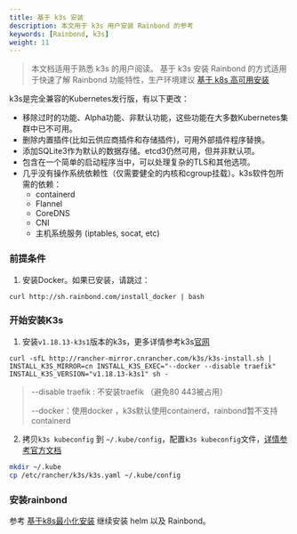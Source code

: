 ```yaml
---
title: 基于 k3s 安装
description: 本文用于 k3s 用户安装 Rainbond 的参考
keywords: [Rainbond, k3s]
weight: 11
---
```


> 本文档适用于熟悉 k3s 的用户阅读。
> 基于 k3s 安装 Rainbond 的方式适用于快速了解 Rainbond 功能特性，生产环境建议 [基于 k8s 高可用安装](../install-from-k8s/high-availability/)

k3s是完全兼容的Kubernetes发行版，有以下更改：

- 移除过时的功能、Alpha功能、非默认功能，这些功能在大多数Kubernetes集群中已不可用。
- 删除内置插件(比如云供应商插件和存储插件)，可用外部插件程序替换。
- 添加SQLite3作为默认的数据存储。etcd3仍然可用，但并非默认项。
- 包含在一个简单的启动程序当中，可以处理复杂的TLS和其他选项。
- 几乎没有操作系统依赖性（仅需要健全的内核和cgroup挂载）。k3s软件包所需的依赖：
  - containerd
  - Flannel
  - CoreDNS
  - CNI
  - 主机系统服务 (iptables, socat, etc)

### 前提条件

1. 安装Docker。如果已安装，请跳过：

```shell
curl http://sh.rainbond.com/install_docker | bash
```



### 开始安装K3s

1. 安装`v1.18.13-k3s1`版本的k3s，更多详情参考k3s[官网](https://www.rancher.com)

```shell
curl -sfL http://rancher-mirror.cnrancher.com/k3s/k3s-install.sh | INSTALL_K3S_MIRROR=cn INSTALL_K3S_EXEC="--docker --disable traefik" INSTALL_K3S_VERSION="v1.18.13-k3s1" sh -
```

> --disable traefik : 不安装traefik （避免80 443被占用）
>
> --docker：使用docker ，k3s默认使用containerd，rainbond暂不支持containerd

2. 拷贝`k3s kubeconfig` 到 `~/.kube/config`，配置`k3s kubeconfig`文件，[详情参考官方文档](https://docs.rancher.cn/docs/k3s/cluster-access/_index)

```bash
mkdir ~/.kube
cp /etc/rancher/k3s/k3s.yaml ~/.kube/config
```

### 安装rainbond

参考 [基于k8s最小化安装](../install-from-k8s/minimal-install/)  继续安装 helm 以及 Rainbond。 